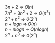 $3n + 2$ => $O(n)$  
$7n^3 + 3n^2 + 2$ => $O(n^3)$  
$2^n + n^2$ => $O(2^n)$  
$n + log n$ => $O(n)$  
$n + n log n$ => $O(n log n)$  
$2^n + n^3$ => $O(2^n)$  
